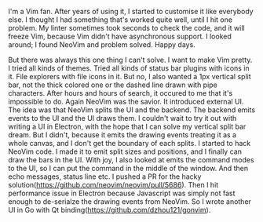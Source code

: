 I'm a Vim fan. After years of using it, I started to customise it like everybody else. I thought I had something that's worked quite well, until I hit one problem. My linter sometimes took seconds to check the code, and it will freeze Vim, because Vim didn't have asynchronous support. I looked around; I found NeoVim and problem solved. Happy days. 

But there was always this one thing I can't solve. I want to make Vim pretty. I tried all kinds of themes. Tried all kinds of status bar plugins with icons in it. File explorers with file icons in it. But no, I also wanted a 1px vertical split bar, not the thick colored one or the dashed line drawn with pipe characters. After hours and hours of search, it occured to me that it's impossible to do. Again NeoVim was the savior. It introduced external UI. The idea was that NeoVim splits the UI and the backend. The backend emits events to the UI and the UI draws them. I couldn't wait to try it out with writing a UI in Electron, with the hope that I can solve my vertical split bar dream. But I didn't, because it emits the drawing events treating it as a whole canvas, and I don't get the boundary of each splits. I started to hack NeoVim code. I made it to emit split sizes and positions, and I finally can draw the bars in the UI. With joy, I also looked at emits the command modes to the UI, so I can put the command in the middle of the window. And then echo messages, status line etc. I pushed a PR for the hacky solution(https://github.com/neovim/neovim/pull/5686). Then I hit performance issue in Electron because Javascript was simply not fast enough to de-serialze the drawing events from NeoVim. So I wrote another UI in Go with Qt binding(https://github.com/dzhou121/gonvim). 
